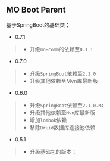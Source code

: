 MO Boot Parent
----

基于SpringBoot的基础类；

* 0.7.1
>* 升级`mo-comm`的依赖至`0.1.1`

* 0.7.0
>* 升级`SpringBoot`依赖至`2.1.0`
>* 升级其他依赖至Mvn库最新版

* 0.6.0
>* 升级`SpringBoot`依赖至`2.1.0.M4`
>* 升级其他依赖至`Mvn`库最新版
>* 增加`lombok`依赖
>* 移除`Druid`数据库连接池依赖

* 0.5.1
>* 升级基础包的版本；

